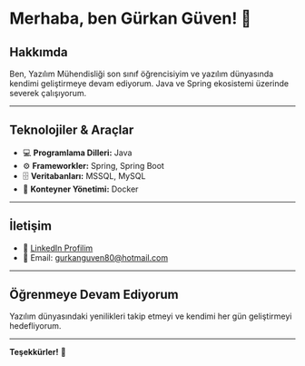# Merhaba, ben Gürkan Güven! 👋

## Hakkımda
Ben, Yazılım Mühendisliği son sınıf öğrencisiyim ve yazılım dünyasında kendimi geliştirmeye devam ediyorum. Java ve Spring ekosistemi üzerinde severek çalışıyorum.  

---

## Teknolojiler & Araçlar

- 💻 **Programlama Dilleri:** Java  
- ⚙️ **Frameworkler:** Spring, Spring Boot  
- 🗄️ **Veritabanları:** MSSQL, MySQL  
- 🐳 **Konteyner Yönetimi:** Docker  

---

## İletişim

- 🔗 [LinkedIn Profilim](https://www.linkedin.com/in/gürkan-güven-379081227)  
- 📧 Email: gurkanguven80@hotmail.com  

---

## Öğrenmeye Devam Ediyorum  
Yazılım dünyasındaki yenilikleri takip etmeyi ve kendimi her gün geliştirmeyi hedefliyorum.

---

**Teşekkürler!** 🚀
